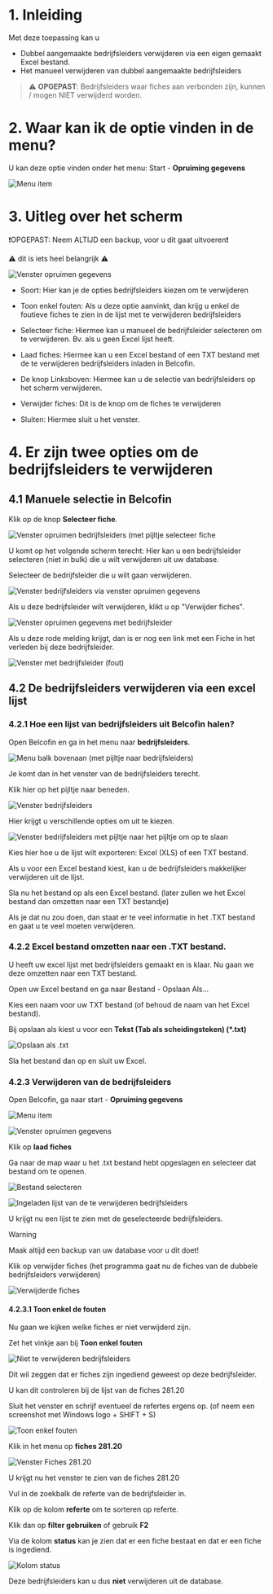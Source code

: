# 1. Inleiding

Met deze toepassing kan u

- Dubbel aangemaakte bedrijfsleiders verwijderen via een eigen gemaakt Excel bestand.
- Het manueel verwijderen van dubbel aangemaakte bedrijfsleiders

> ⚠ **OPGEPAST**:
> Bedrijfsleiders waar fiches aan verbonden zijn, kunnen / mogen NIET verwijderd worden.

# 2. Waar kan ik de optie vinden in de menu?
U kan deze optie vinden onder het menu: Start - **Opruiming gegevens**

![Menu item](NL/10.png)

# 3. Uitleg over het scherm

❗OPGEPAST: Neem ALTIJD een backup, voor u dit gaat uitvoeren❗

⚠ dit is iets heel belangrijk ⚠

![Venster opruimen gegevens](NL/20.png)

* Soort: Hier kan je de opties bedrijfsleiders kiezen om te verwijderen

* Toon enkel fouten: Als u deze optie aanvinkt, dan krijg u enkel de foutieve fiches te zien in de lijst met te verwijderen bedrijfsleiders

* Selecteer fiche: Hiermee kan u manueel de bedrijfsleider selecteren om te verwijderen. Bv. als u geen Excel lijst heeft.

* Laad fiches: Hiermee kan u een Excel bestand of een TXT bestand met de te verwijderen bedrijfsleiders inladen in Belcofin.

* De knop Linksboven: Hiermee kan u de selectie van bedrijfsleiders op het scherm verwijderen.

* Verwijder fiches: Dit is de knop om de fiches te verwijderen

* Sluiten: Hiermee sluit u het venster.

# 4. Er zijn twee opties om de bedrijfsleiders te verwijderen

## 4.1 Manuele selectie in Belcofin

Klik op de knop **Selecteer fiche**.

![Venster opruimen bedrijfsleiders (met pijltje selecteer fiche](NL/30.png)

U komt op het volgende scherm terecht: Hier kan u een bedrijfsleider selecteren (niet in bulk) die u wilt verwijderen uit uw database.

Selecteer de bedrijfsleider die u wilt gaan verwijderen.

![Venster bedrijfsleiders via venster opruimen gegevens](NL/40.png)

Als u deze bedrijfsleider wilt verwijderen, klikt u op "Verwijder fiches".

![Venster opruimen gegevens met bedrijfsleider](NL/50.png)

Als u deze rode melding krijgt, dan is er nog een link met een Fiche in het verleden bij deze bedrijfsleider.

![Venster met bedrijfsleider (fout)](NL/60.png)

## 4.2 De bedrijfsleiders verwijderen via een excel lijst 

### 4.2.1 Hoe een lijst van bedrijfsleiders uit Belcofin halen?

Open Belcofin en ga in het menu naar **bedrijfsleiders**.

![Menu balk bovenaan (met pijltje naar bedrijfsleiders)](NL/70.png)

Je komt dan in het venster van de bedrijfsleiders terecht.

Klik hier op het pijltje naar beneden.

![Venster bedrijfsleiders](NL/80.png)

Hier krijgt u verschillende opties om uit te kiezen.

![Venster bedrijfsleiders met pijltje naar het pijltje om op te slaan](NL/90.png)

Kies hier hoe u de lijst wilt exporteren: Excel (XLS) of een TXT bestand.

Als u voor een Excel bestand kiest, kan u de bedrijfsleiders makkelijker verwijderen uit de lijst.

Sla nu het bestand op als een Excel bestand.
(later zullen we het Excel bestand dan omzetten naar een TXT bestandje)

Als je dat nu zou doen, dan staat er te veel informatie in het .TXT bestand en gaat u te veel moeten verwijderen.

### 4.2.2 Excel bestand omzetten naar een .TXT bestand.

U heeft uw excel lijst met bedrijfsleiders gemaakt en is klaar. Nu gaan we deze omzetten naar een TXT bestand.

Open uw Excel bestand en ga naar Bestand - Opslaan Als...

Kies een naam voor uw TXT bestand (of behoud de naam van het Excel bestand).

Bij opslaan als kiest u voor een **Tekst (Tab als scheidingsteken) (*.txt)**

![Opslaan als .txt](NL/110.png)

Sla het bestand dan op en sluit uw Excel.

### 4.2.3 Verwijderen van de bedrijfsleiders

Open Belcofin, ga naar start - **Opruiming gegevens**

![Menu item](NL/10.png)

![Venster opruimen gegevens](NL/20.png)

Klik op **laad fiches**

Ga naar de map waar u het .txt bestand hebt opgeslagen en selecteer dat bestand om te openen.

![Bestand selecteren](NL/120.png)

![Ingeladen lijst van de te verwijderen bedrijfsleiders](NL/130.png)

U krijgt nu een lijst te zien met de geselecteerde bedrijfsleiders.

> [!WARNING]
> Maak altijd een backup van uw database voor u dit doet!

Klik op verwijder fiches (het programma gaat nu de fiches van de dubbele bedrijfsleiders verwijderen)

![Verwijderde fiches](NL/140.png)

#### 4.2.3.1 Toon enkel de fouten

Nu gaan we kijken welke fiches er niet verwijderd zijn.

Zet het vinkje aan bij **Toon enkel fouten**

![Niet te verwijderen bedrijfsleiders](NL/150.png)

Dit wil zeggen dat er fiches zijn ingediend geweest op deze bedrijfsleider.

U kan dit controleren bij de lijst van de fiches 281.20

Sluit het venster en schrijf eventueel de refertes ergens op.
(of neem een screenshot met Windows logo + SHIFT + S)

![Toon enkel fouten](NL/160.png)

Klik in het menu op **fiches 281.20**

![Venster Fiches 281.20](NL/170.png)

U krijgt nu het venster te zien van de fiches 281.20

Vul in de zoekbalk de referte van de bedrijfsleider in.

Klik op de kolom **referte** om te sorteren op referte.

Klik dan op **filter gebruiken** of gebruik **F2**

Via de kolom **status** kan je zien dat er een fiche bestaat en dat er een fiche is ingediend.

![Kolom status](NL/190.png)

Deze bedrijfsleiders kan u dus **niet** verwijderen uit de database.
